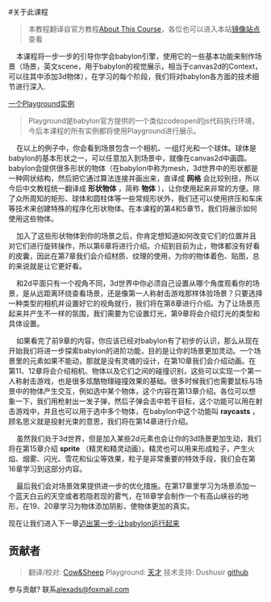 #关于此课程
> 本教程翻译自官方教程[About This Course](https://doc.babylonjs.com/babylon101/about101)，各位也可以进入本站[镜像站点](https://endoc.cnbabylon.com/babylon101/about101)查看

&nbsp;&nbsp;&nbsp;&nbsp;本课程将一步一步的引导你学会babylon引擎，使用它的一些基本功能来制作场景（场景，英文scene，用于babylon的视觉展示，相当于canvas2d的Context，可以往其中添加3d物体），在学习的每个阶段，我们将对babylon各方面的技术细节进行深入.

[一个Playground实例](https://playground.cnbabylon.com/#9M3PE4)
> Playground是babylon官方提供的一个类似codeopen的js代码执行环境，今后本课程的所有实例都将使用Playground进行展示。

&nbsp;&nbsp;&nbsp;&nbsp;在以上的例子中，你会看到场景包含一个相机、一组灯光和一个球体。球体是babylon的基本形状之一，可以任意加入到场景中，就像在canvas2d中画圆。babylon会提供很多形状的物体（在babylon中称为mesh，3d世界中的形状都是一种网状结构，然后把它通过算法连接并画出来，直译成 **网格** 会比较别扭，所以今后中文教程统一翻译成 **形状物体** ，简称 **物体** ），让你使用起来非常的方便。除了众所周知的矩形、球体和圆柱体等一些常规形状外，我们还可以使用挤压和车床等技术来创建特殊的程序化形状物体。在本课程的第4和5章节，我们将展示如何使用这些物体。

&nbsp;&nbsp;&nbsp;&nbsp;加入了这些形状物体到你的场景之后，你肯定想知道如何改变它们的位置并且对它们进行旋转操作，所以第6章将进行介绍。介绍到目前为止，物体都没有好看的皮囊，因此在第7章我们会介绍材质、纹理的使用，为你的物体着色、贴图，总的来说就是让它更好看。

&nbsp;&nbsp;&nbsp;&nbsp;和2d平面只有一个视角不同，3d世界中你必须自己设置从哪个角度观看你的场景，是从远距离环绕查看场景，还是像第一人称射击游戏那样体验场景？只要选择一种类型的相机并设置好它的视角就行，我们将在第8章进行介绍。为了让场景亮起来并产生不一样的氛围，我们需要为它设置灯光，第9章将会介绍灯光的类型和具体设置。

&nbsp;&nbsp;&nbsp;&nbsp;如果看完了前9章的内容，你应该已经对babylon有了初步的认识，那么从现在开始我们将进一步探索babylon的进阶功能，目的是让你的场景更加灵动。一个场景里的元素如果不能动，那就是没有灵魂的设计，在第10章我们会介绍动画。在第11、12章将会介绍相机、物体以及它们之间的碰撞识别，这些可以实现一个第一人称射击游戏，也是很多炫酷物理碰撞效果的基础。很多时候我们也需要鼠标与场景中的物体产生交互，例如选中某个物体，这个内容在第13章介绍。各位可以想象一下，我们用枪射出一发子弹，然后子弹会击中若干目标，这个功能可以用在射击游戏中，并且也可以用于选中多个物体，在babylon中这个功能叫 **raycasts** ，顾名思义就是投射光束的意思，我们将在第14章进行介绍。

&nbsp;&nbsp;&nbsp;&nbsp;虽然我们处于3d世界，但是加入某些2d元素也会让你的3d场景更加生动，我们将在第15章介绍 **sprite** （精灵和精灵动画）。精灵也可以用来形成粒子，产生火焰、烟雾、闪光、雪花和仙尘等效果，粒子是非常重要的特效手段，我们会在第16章学习到这部分内容。

&nbsp;&nbsp;&nbsp;&nbsp;最后我们会对场景效果提供进一步的优化措施。在第17章里学习为场景添加一个蓝天白云的天空或者若隐若现的雾气，在18章学会制作一个有高山峡谷的地形，在19、20章学习为物体添加阴影，使物体更加的真实。

现在让我们进入下一章[迈出第一步-让babylon运行起来](http://doc.cnbabylon.com/2-0-first-steps/)

## <span id='6'>贡献者</span>
> 翻译/校对: [Cow&Sheep](wbfsa@qq.com)
> Playground: [天才](754375959@qq.com)
> 技术支持: Dushusir [github](https://github.com/Dushusir/)

参与贡献? 联系<alexads@foxmail.com>